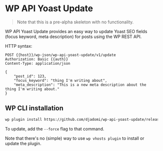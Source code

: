 # WP API Yoast Update

>Note that this is a pre-alpha skeleton with no functionality.

WP API Yoast Update provides an easy way to update Yoast SEO fields (focus keyword, meta description) for posts using the WP REST API.

HTTP syntax:

``` http
POST {{host}}/wp-json/wp-api-yoast-update/v1/update
Authorization: Basic {{auth}}
Content-Type: application/json

{
	"post_id": 123,
	"focus_keyword": "thing I'm writing about",
	"meta_description": "This is a new meta description about the thing I'm writing about."
}
```

## WP CLI installation

```bash
wp plugin install https://github.com/djadomi/wp-api-yoast-update/releases/latest/download/wp-api-yoast-update.zip --activate
```

To update, add the `--force` flag to that command.

Note that there's no (simple) way to use `wp vhosts plugin` to install or update the plugin.
